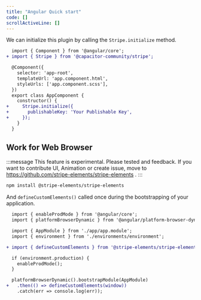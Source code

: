 ```yaml
---
title: "Angular Quick start"
code: []
scrollActiveLine: []
---
```


We can initialize this plugin by calling the `Stripe.initialize` method.

```diff ts: app.component.ts
  import { Component } from '@angular/core';
+ import { Stripe } from '@capacitor-community/stripe';

  @Component({
    selector: 'app-root',
    templateUrl: 'app.component.html',
    styleUrls: ['app.component.scss'],
  })
  export class AppComponent {
    constructor() {
+     Stripe.initialize({
+       publishableKey: 'Your Publishable Key',
+     });
    }
  }
```

## Work for Web Browser

:::message
This feature is experimental. Please tested and feedback. If you want to contribute UI, Animation or create issue, move to https://github.com/stripe-elements/stripe-elements .
:::

```bash
npm install @stripe-elements/stripe-elements
```

And `defineCustomElements()` called once during the bootstrapping of your application.


```diff ts:src/main.ts
  import { enableProdMode } from '@angular/core';
  import { platformBrowserDynamic } from '@angular/platform-browser-dynamic';

  import { AppModule } from './app/app.module';
  import { environment } from './environments/environment';

+ import { defineCustomElements } from '@stripe-elements/stripe-elements/loader';

  if (environment.production) {
    enableProdMode();
  }

  platformBrowserDynamic().bootstrapModule(AppModule)
+   .then(() => defineCustomElements(window))
    .catch(err => console.log(err));
```

